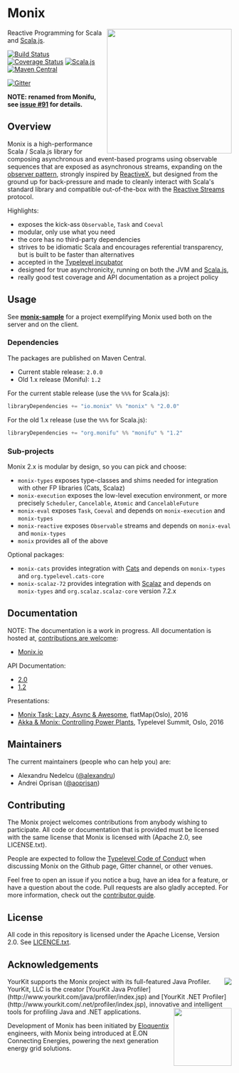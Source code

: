 # Monix

<img src="https://monix.io/public/images/monix-logo.png" align="right" width="280" />

Reactive Programming for Scala and [Scala.js](http://www.scala-js.org/).

[![Build Status](https://travis-ci.org/monixio/monix.svg?branch=master)](https://travis-ci.org/monixio/monix)
[![Coverage Status](http://codecov.io/github/monixio/monix/coverage.svg?branch=master)](http://codecov.io/github/monixio/monix?branch=master)
[![Scala.js](http://scala-js.org/assets/badges/scalajs-0.6.8.svg)](http://scala-js.org)
[![Maven Central](https://maven-badges.herokuapp.com/maven-central/org.monifu/monifu_2.11/badge.svg)](https://maven-badges.herokuapp.com/maven-central/org.monifu/monifu_2.11)

[![Gitter](https://badges.gitter.im/Join%20Chat.svg)](https://gitter.im/monixio/monix?utm_source=badge&utm_medium=badge&utm_campaign=pr-badge&utm_content=badge)

**NOTE: renamed from Monifu, see [issue #91](https://github.com/monixio/monix/issues/91) for details.**

## Overview

Monix is a high-performance Scala / Scala.js library for
composing asynchronous and event-based programs using observable sequences
that are exposed as asynchronous streams, expanding on the
[observer pattern](https://en.wikipedia.org/wiki/Observer_pattern),
strongly inspired by [ReactiveX](http://reactivex.io/),
but designed from the ground up  for back-pressure and made to cleanly interact
with Scala's standard library and compatible out-of-the-box with the
[Reactive Streams](http://www.reactive-streams.org/) protocol.

Highlights:

- exposes the kick-ass `Observable`, `Task` and `Coeval`
- modular, only use what you need
- the core has no third-party dependencies
- strives to be idiomatic Scala and encourages referential transparency,
  but is built to be faster than alternatives
- accepted in the [Typelevel incubator](http://typelevel.org/projects/)
- designed for true asynchronicity, running on both the
  JVM and [Scala.js](scala-js.org),
- really good test coverage and API documentation as a project policy

## Usage

See **[monix-sample](https://github.com/monixio/monix-sample)** for
a project exemplifying Monix used both on the server and on the client.

### Dependencies

The packages are published on Maven Central.

- Current stable release: `2.0.0`
- Old 1.x release (Monifu): `1.2`

For the current stable release (use the `%%%` for Scala.js):

```scala
libraryDependencies += "io.monix" %% "monix" % "2.0.0"
```

For the old 1.x release (use the `%%%` for Scala.js):

```scala
libraryDependencies += "org.monifu" %% "monifu" % "1.2"
```

### Sub-projects

Monix 2.x is modular by design, so you can pick and choose:

- `monix-types` exposes type-classes and shims needed for
  integration with other FP libraries (Cats, Scalaz)
- `monix-execution` exposes the low-level execution environment, or more precisely
  `Scheduler`, `Cancelable`, `Atomic` and `CancelableFuture`
- `monix-eval` exposes `Task`, `Coeval`
   and depends on `monix-execution` and `monix-types`
- `monix-reactive` exposes `Observable` streams
   and depends on `monix-eval` and `monix-types`
- `monix` provides all of the above

Optional packages:

- `monix-cats` provides integration with [Cats](http://typelevel.org/cats) and
   depends on `monix-types` and `org.typelevel.cats-core`
- `monix-scalaz-72` provides integration with [Scalaz](http://scalaz.org) and
   depends on `monix-types` and `org.scalaz.scalaz-core` version 7.2.x

## Documentation

NOTE: The documentation is a work in progress.  All documentation is
hosted at,
[contributions are welcome](https://github.com/monixio/monix.io):

- [Monix.io](https://monix.io/)

API Documentation:

- [2.0](https://monix.io/api/2.0/)
- [1.2](https://monix.io/api/1.2/)

Presentations:

- [Monix Task: Lazy, Async &amp; Awesome](https://alexn.org/blog/2016/05/10/monix-task.html), flatMap(Oslo), 2016
- [Akka &amp; Monix: Controlling Power Plants](https://alexn.org/blog/2016/05/15/monix-observable.html), Typelevel Summit, Oslo, 2016

## Maintainers

The current maintainers (people who can help you) are:

- Alexandru Nedelcu ([@alexandru](https://github.com/alexandru))
- Andrei Oprisan ([@aoprisan](https://github.com/aoprisan))

## Contributing

The Monix project welcomes contributions from anybody wishing to
participate.  All code or documentation that is provided must be
licensed with the same license that Monix is licensed with (Apache
2.0, see LICENSE.txt).

People are expected to follow the
[Typelevel Code of Conduct](http://typelevel.org/conduct.html) when
discussing Monix on the Github page, Gitter channel, or other venues.

Feel free to open an issue if you notice a bug, have an idea for a
feature, or have a question about the code. Pull requests are also
gladly accepted. For more information, check out the
[contributor guide](CONTRIBUTING.md).

## License

All code in this repository is licensed under the Apache License,
Version 2.0.  See [LICENCE.txt](./LICENSE.txt).

## Acknowledgements

<img src="https://raw.githubusercontent.com/wiki/monixio/monix/assets/yklogo.png" align="right" />
YourKit supports the Monix project with its full-featured Java Profiler.
YourKit, LLC is the creator [YourKit Java Profiler](http://www.yourkit.com/java/profiler/index.jsp)
and [YourKit .NET Profiler](http://www.yourkit.com/.net/profiler/index.jsp),
innovative and intelligent tools for profiling Java and .NET applications.

<img src="https://raw.githubusercontent.com/wiki/monixio/monix/assets/logo-eloquentix@2x.png" align="right" width="130" />

Development of Monix has been initiated by [Eloquentix](http://eloquentix.com/)
engineers, with Monix being introduced at E.ON Connecting Energies,
powering the next generation energy grid solutions.
